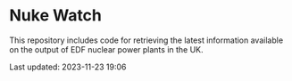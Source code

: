 # Nuke Watch

This repository includes code for retrieving the latest information available on the output of EDF nuclear power plants in the UK.

Last updated: 2023-11-23 19:06